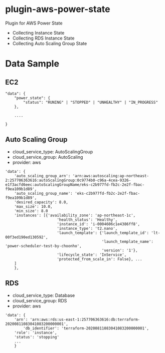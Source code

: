 # plugin-aws-power-state

Plugin for AWS Power State
- Collecting Instance State
- Collecting RDS Instance State
- Collecting Auto Scaling Group State

# Data Sample

## EC2

~~~
"data": {
	"power_state": {
		"status": "RUNING" | "STOPPED" | "UNHEALTHY" | "IN_PROGRESS"
	},

	....
		
}
~~~

## Auto Scaling Group

- cloud_service_type: AutoScalingGroup
- cloud_service_group: AutoScaling
- provider: aws

~~~
'data': {
	'auto_scaling_group_arn': 'arn:aws:autoscaling:ap-northeast-2:257706363616:autoScalingGroup:0c9774b0-c96a-4cea-9326-e1f3acfd6eec:autoScalingGroupName/eks-c2b977fd-fb2c-2e2f-fbac-f9ea109b1d89',
	'auto_scaling_group_name': 'eks-c2b977fd-fb2c-2e2f-fbac-f9ea109b1d89',
	'desired_capacity': 8.0,
	'max_size': 10.0,
	'min_size': 8.0
	'instances': [{'availability_zone': 'ap-northeast-1c',
                       'health_status': 'Healthy',
                       'instance_id': 'i-0004606c1e4386ff8',
                       'instance_type': 't2.nano',
                       'launch_template': {'launch_template_id': 'lt-00f3ed190ed130592',
                                           'launch_template_name': 'power-scheduler-test-by-choonho',
                                           'version': '1'},
                       'lifecycle_state': 'InService',
                       'protected_from_scale_in': False}, ...
	]
	},

~~~

## RDS

- cloud_service_type: Database
- cloud_service_group: RDS
- provider: aws

~~~
'data': {
	'arn': 'arn:aws:rds:us-east-1:257706363616:db:terraform-20200811083041083200000001',
        'db_identifier': 'terraform-20200811083041083200000001',
	'role': 'instance',
	'status': 'stopping'
	...
	}
~~~

